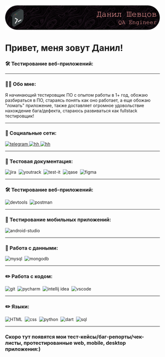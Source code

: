 ![Header](https://github.com/gastonbai/gastonbai/blob/main/assets/header.png)

# Привет, меня зовут Данил!
### 🛠 Тестирование веб-приложений:


---

### 👨‍💻 Обо мне:

Я начинающий тестировщик ПО с опытом работы в 1+ год, обожаю разбираться в ПО, стараясь понять как оно работает, а еще обожаю "ломать" приложение, также доставляет огромное удовольствие нахождение бага/дефекта, стараюсь развиваться как fullstack тестировщик!

---
### 🤝 Социальные сети:

  <div id="badges">
    <a href="https://t.me/rtggfc"
     target="_blank">
      <img src="https://cdn-icons-png.flaticon.com/512/2111/2111646.png" width="40" height="40" alt="telegram" />
    </a>
    <a href="https://severodvinsk.hh.ru/resume/3b93fffdff0e360ec90039ed1f33777370755a"
     target="_blank">
      <img src="https://ra-kaleydoskop.nethouse.ru/static/img/0000/0004/1914/41914386.bog3sa2fal.W400.png" width="40" height="40" alt="hh" />
    </a>
       <a href="mailto:danilschewtzov@yandex.ru"
     target="_blank">
      <img src="https://static.tildacdn.com/tild6563-3661-4065-b031-373331333564/393635336630-IKC-rou.png" width="40" height="40" alt="hh" />
    </a>


---

### 📁 Тестовая документация:

<div>
  <img src="https://cdn.jsdelivr.net/gh/devicons/devicon/icons/jira/jira-original.svg" title="jira" alt="jira" width="40" height="40"/>&nbsp
  <img src="https://upload.wikimedia.org/wikipedia/commons/thumb/8/8d/YouTrack_Icon.svg/1024px-YouTrack_Icon.svg.png?20200803082248" title="youtrack" alt="youtrack" width="40" height="40"/>&nbsp
  <img src="https://docs.testit.software/images/testit_logo_icon_blue.png" title="test-it" alt="test-it" width="40" height="40"/>&nbsp
  <img src="https://luna1.co/eb0187.png" title="qase" alt="qase" width="40" height="40"/>&nbsp
  <img src="https://cdn.jsdelivr.net/gh/devicons/devicon/icons/figma/figma-original.svg" title="figma" alt="figma" width="40" height="40"/>&nbsp
</div>

---

### 🛠 Тестирование веб-приложений:

<div>
  <img src="https://d33wubrfki0l68.cloudfront.net/38b5c953a4667366685d55db55d057c86db1fc54/a0fdc/static/acae6b24d940347661ca901ea07f47c1/chrome-dev-logo-icon.png" title="devtools" alt="devtools" width="40" height="40"/>&nbsp
  <img src="https://camo.githubusercontent.com/f197e9683855a35bceb384c520a083f04bc9379c03339880f6040f6ad5b07367/68747470733a2f2f63646e2e69636f6e2d69636f6e732e636f6d2f69636f6e73322f333035332f504e472f3531322f706f73746d616e5f616c745f6d61636f735f6269677375725f69636f6e5f3138393831342e706e67" title="postman" alt="postman" width="40" height="40"/>&nbsp
</div>

---

### 📱 Тестирование мобильных приложений:

<div>
  <img src="https://cdn.jsdelivr.net/gh/devicons/devicon/icons/androidstudio/androidstudio-original.svg" title="android-studio" alt="android-studio" width="40" height="40"/>&nbsp
</div>


---

### 💾 Работа с данными:

<div>
  <img src="https://cdn.jsdelivr.net/gh/devicons/devicon/icons/mysql/mysql-original.svg" title="mysql" alt="mysql" width="40" height="40"/>&nbsp
  <img src="https://cdn.jsdelivr.net/gh/devicons/devicon/icons/mongodb/mongodb-original.svg" title="mongodb" alt="mongodb" width="40" height="40"/>&nbsp
</div>

---

### ✏️ Работа с кодом:

<div>
  <img src="https://cdn.jsdelivr.net/gh/devicons/devicon/icons/git/git-original.svg" title="git" alt="git" width="40" height="40"/>&nbsp
  <img src="https://bobronium.gallerycdn.vsassets.io/extensions/bobronium/darcula-from-pycharm/0.9.0/1658399345105/Microsoft.VisualStudio.Services.Icons.Default" title="pycharm" alt="pycharm" width="40" height="40"/>&nbsp
    <img src="https://upload.wikimedia.org/wikipedia/commons/thumb/9/9c/IntelliJ_IDEA_Icon.svg/1024px-IntelliJ_IDEA_Icon.svg.png" title="intellij idea" alt="intellij idea" width="40" height="40"/>&nbsp
  <img src="https://cdn.jsdelivr.net/gh/devicons/devicon/icons/vscode/vscode-original.svg" title="vscode" alt="vscode" width="40" height="40"/>&nbsp
</div>

---

### ✏️ Языки:

<div>
  <img src="https://i.pinimg.com/originals/7a/da/5d/7ada5ddd0d9b2e247a7a41382d4e7a05.png" title="HTML" alt="HTML" width="40" height="40"/>&nbsp
  <img src="https://i.pinimg.com/originals/79/09/89/7909897ceea2691e5a4942766c678ff3.png" title="css" alt="css" width="40" height="40"/>&nbsp
    <img src="https://cdn3.iconfinder.com/data/icons/logos-and-brands-adobe/512/267_Python-1024.png" title="python" alt="python" width="40" height="40"/>&nbsp
  <img src="https://upload.wikimedia.org/wikipedia/commons/7/7e/Dart-logo.png" title="dart" alt="dart" width="40" height="40"/>&nbsp
  <img src="https://static-00.iconduck.com/assets.00/database-sql-icon-1831x2048-iv4v6ry0.png" title="sql" alt="sql" width="40" height="40"/>&nbsp
</div>

---
### Скоро тут появятся мои тест-кейсы/баг-репорты/чек-листы, протестированные web, mobile, desktop приложения:)